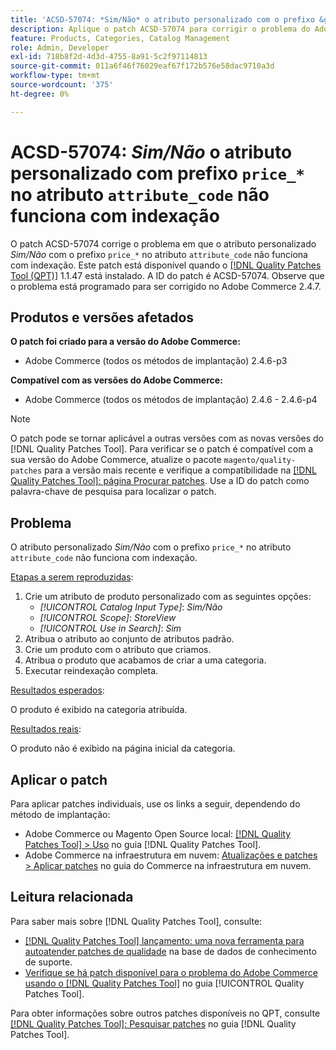 ```yaml
---
title: 'ACSD-57074: *Sim/Não* o atributo personalizado com o prefixo &grave;price_*&grave; no atributo &grave;attribute_code&grave; não funciona com a indexação'
description: Aplique o patch ACSD-57074 para corrigir o problema do Adobe Commerce em que o atributo personalizado *Sim/Não* com o prefixo &grave;price_*&grave; no atributo &grave;attribute_code&grave; não funciona com a indexação.
feature: Products, Categories, Catalog Management
role: Admin, Developer
exl-id: 718b8f2d-4d3d-4755-8a91-5c2f97114813
source-git-commit: 011a6f46f76029eaf67f172b576e58dac9710a3d
workflow-type: tm+mt
source-wordcount: '375'
ht-degree: 0%

---
```


# ACSD-57074: *Sim/Não* o atributo personalizado com prefixo `price_*` no atributo `attribute_code` não funciona com indexação

O patch ACSD-57074 corrige o problema em que o atributo personalizado *Sim/Não* com o prefixo `price_*` no atributo `attribute_code` não funciona com indexação. Este patch está disponível quando o [[!DNL Quality Patches Tool (QPT)]](https://experienceleague.adobe.com/pt-br/docs/commerce-operations/tools/quality-patches-tool/quality-patches-tool-to-self-serve-quality-patches) 1.1.47 está instalado. A ID do patch é ACSD-57074. Observe que o problema está programado para ser corrigido no Adobe Commerce 2.4.7.

## Produtos e versões afetados

**O patch foi criado para a versão do Adobe Commerce:**

* Adobe Commerce (todos os métodos de implantação) 2.4.6-p3

**Compatível com as versões do Adobe Commerce:**

* Adobe Commerce (todos os métodos de implantação) 2.4.6 - 2.4.6-p4

>[!NOTE]
>
>O patch pode se tornar aplicável a outras versões com as novas versões do [!DNL Quality Patches Tool]. Para verificar se o patch é compatível com a sua versão do Adobe Commerce, atualize o pacote `magento/quality-patches` para a versão mais recente e verifique a compatibilidade na [[!DNL Quality Patches Tool]: página Procurar patches](https://experienceleague.adobe.com/tools/commerce-quality-patches/index.html?lang=pt-BR). Use a ID do patch como palavra-chave de pesquisa para localizar o patch.

## Problema

O atributo personalizado *Sim/Não* com o prefixo `price_*` no atributo `attribute_code` não funciona com indexação.

<u>Etapas a serem reproduzidas</u>:

1. Crie um atributo de produto personalizado com as seguintes opções:
   * *[!UICONTROL Catalog Input Type]*: *Sim/Não*
   * *[!UICONTROL Scope]*: *StoreView*
   * *[!UICONTROL Use in Search]*: *Sim*
1. Atribua o atributo ao conjunto de atributos padrão.
1. Crie um produto com o atributo que criamos.
1. Atribua o produto que acabamos de criar a uma categoria.
1. Executar reindexação completa.

<u>Resultados esperados</u>:

O produto é exibido na categoria atribuída.

<u>Resultados reais</u>:

O produto não é exibido na página inicial da categoria.

## Aplicar o patch

Para aplicar patches individuais, use os links a seguir, dependendo do método de implantação:

* Adobe Commerce ou Magento Open Source local: [[!DNL Quality Patches Tool] > Uso](/help/tools/quality-patches-tool/usage.md) no guia [!DNL Quality Patches Tool].
* Adobe Commerce na infraestrutura em nuvem: [Atualizações e patches > Aplicar patches](https://experienceleague.adobe.com/docs/commerce-cloud-service/user-guide/develop/upgrade/apply-patches.html?lang=pt-BR) no guia do Commerce na infraestrutura em nuvem.

## Leitura relacionada

Para saber mais sobre [!DNL Quality Patches Tool], consulte:

* [[!DNL Quality Patches Tool] lançamento: uma nova ferramenta para autoatender patches de qualidade](https://experienceleague.adobe.com/pt-br/docs/commerce-operations/tools/quality-patches-tool/quality-patches-tool-to-self-serve-quality-patches) na base de dados de conhecimento de suporte.
* [Verifique se há patch disponível para o problema do Adobe Commerce usando o  [!DNL Quality Patches Tool]](/help/tools/quality-patches-tool/patches-available-in-qpt/check-patch-for-magento-issue-with-magento-quality-patches.md) no guia [!UICONTROL Quality Patches Tool].


Para obter informações sobre outros patches disponíveis no QPT, consulte [[!DNL Quality Patches Tool]: Pesquisar patches](https://experienceleague.adobe.com/tools/commerce-quality-patches/index.html?lang=pt-BR) no guia [!DNL Quality Patches Tool].
